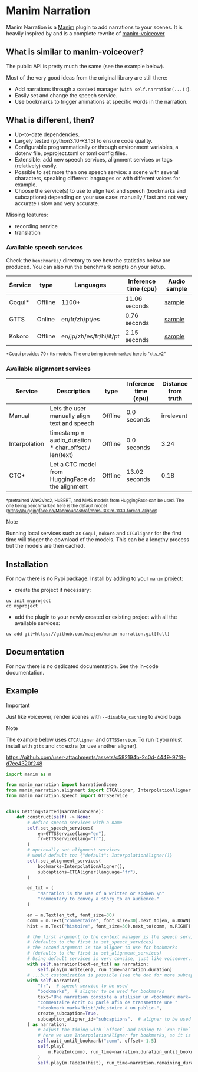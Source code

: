 # Manim Narration

Manim Narration is a [Manim](https://manim.community) plugin to add narrations to your scenes.
It is heavily inspired by and is a complete rewrite of [manim-voiceover](https://github.com/ManimCommunity/manim-voiceover)


## What is similar to manim-voiceover?

The public API is pretty much the same (see the example below).

Most of the very good ideas from the original library are still there:
- Add narrations through a context manager (`with self.narration(...):`).
- Easily set and change the speech service.
- Use bookmarks to trigger animations at specific words in the narration.


## What is different, then?

- Up-to-date dependencies.
- Largely tested (python3.10->3.13) to ensure code quality.
- Configurable programmatically or through environment variables, a dotenv file, pyproject.toml or toml config files.
- Extensible: add new speech services, alignment services or tags (relatively) easily.
- Possible to set more than one speech service: a scene with several characters, speaking different languages or with different voices for example.
- Choose the service(s) to use to align text and speech (bookmarks and subcaptions) depending on your use case: manually / fast and not very accurate / slow and very accurate.

Missing features:
- recording service
- translation


### Available speech services

Check the `benchmarks/` directory to see how the statistics below are produced. You can also run the benchmark scripts on your setup.

| Service   | type    | Languages              | Inference time (cpu)   | Audio sample                                               |
|-----------|---------|------------------------|------------------------|------------------------------------------------------------|
| Coqui*    | Offline | 1100+                  | 11.06 seconds          | [sample](benchmarks/narrations/CoquiService.wav?raw=True)  |
| GTTS      | Online  | en/fr/zh/pt/es         | 0.76 seconds           | [sample](benchmarks/narrations/GTTSService.wav?raw=True)   |
| Kokoro    | Offline | en/jp/zh/es/fr/hi/it/pt| 2.15 seconds           | [sample](benchmarks/narrations/KokoroService.wav?raw=True) |

<sub>*Coqui provides 70+ tts models. The one being benchmarked here is "xtts_v2"</sub>

### Available alignment services

| Service       | Description                                          | type    | Inference time (cpu)   | Distance from truth |
|---------------|------------------------------------------------------|---------|------------------------|---------------------|
| Manual        | Lets the user manually align text and speech         | Offline | 0.0 seconds            |          irrelevant |
| Interpolation | timestamp = audio_duration * char_offset / len(text) | Offline | 0.0 seconds            |                3.24 |
| CTC*          | Let a CTC model from HuggingFace do the alignment    | Offline | 13.02 seconds          |                0.18 |

<sub>*pretrained Wav2Vec2, HuBERT, and MMS models from HuggingFace can be used. The one being benchmarked here is the default model (https://huggingface.co/MahmoudAshraf/mms-300m-1130-forced-aligner)</sub>

> [!NOTE]
> Running local services such as `Coqui`, `Kokoro` and `CTCAligner` for the first time will trigger the download of the models. This can be a lengthy process but the models are then cached.


## Installation

For now there is no Pypi package. Install by adding to your `manim` project:
- create the project if necessary:
```
uv init myproject
cd myproject
```
- add the plugin to your newly created or existing project with all the available services:
```
uv add git+https://github.com/maejam/manim-narration.git[full]
```


## Documentation
For now there is no dedicated documentation. See the in-code documentation.


## Example

> [!IMPORTANT]
> Just like voiceover, render scenes with `--disable_caching` to avoid bugs

> [!NOTE]
> The example below uses `CTCAligner` and `GTTSService`.
> To run it you must install with `gtts` and `ctc` extra (or use another aligner).


https://github.com/user-attachments/assets/c582194b-2c0d-4449-97f8-d7ee4320f248


```python
import manim as m

from manim_narration import NarrationScene
from manim_narration.alignment import CTCAligner, InterpolationAligner
from manim_narration.speech import GTTSService


class GettingStarted(NarrationScene):
    def construct(self) -> None:
        # define speech services with a name
        self.set_speech_services(
            en=GTTSService(lang="en"),
            fr=GTTSService(lang="fr"),
        )
        # optionally set alignment services
        # would default to: {"default": InterpolationAligner()}
        self.set_alignment_services(
            bookmarks=InterpolationAligner(),
            subcaptions=CTCAligner(language="fr"),
        )

        en_txt = (
            "Narration is the use of a written or spoken \n"
            "commentary to convey a story to an audience."
        )

        en = m.Text(en_txt, font_size=30)
        comm = m.Text("commentaire", font_size=30).next_to(en, m.DOWN)
        hist = m.Text("histoire", font_size=30).next_to(comm, m.RIGHT)

        # the first argument to the context manager is the speech service to use.
        # (defaults to the first in set_speech_services)
        # the second argument is the aligner to use for bookmarks
        # (defaults to the first in set_alignment_services)
        # Using default services is very concise, just like voiceover...
        with self.narration(text=en_txt) as narration:
            self.play(m.Write(en), run_time=narration.duration)
        # ...but customization is possible (see the doc for more subcaption options)
        with self.narration(
            "fr",  # speech service to be used
            "bookmarks",  # aligner to be used for bookmarks
            text="Une narration consiste a utiliser un <bookmark mark='comm'/>"
            "commentaire écrit ou parlé afin de transmettre une "
            "<bookmark mark='hist'/>histoire à un public.",
            create_subcaption=True,
            subcaption_aligner_id="subcaptions",  # aligner to be used for subcaptions
        ) as narration:
            # adjust the timing with `offset` and adding to `run_time` if needed
            # here we use InterpolationAligner for bookmarks, so it is likely needed
            self.wait_until_bookmark("comm", offset=-1.5)
            self.play(
                m.FadeIn(comm), run_time=narration.duration_until_bookmark("hist") - 0.5
            )
            self.play(m.FadeIn(hist), run_time=narration.remaining_duration)
```

